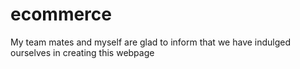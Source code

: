 # ecommerce
My team mates and myself are glad to inform that we have indulged ourselves in creating this webpage
